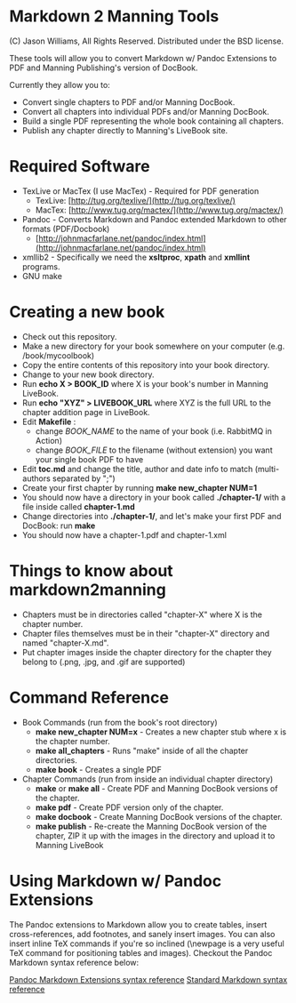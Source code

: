 # Markdown 2 Manning Tools #

(C) Jason Williams, All Rights Reserved. Distributed under the BSD license.

These tools will allow you to convert Markdown w/ Pandoc Extensions to PDF and Manning Publishing's version of DocBook.

Currently they allow you to:

* Convert single chapters to PDF and/or Manning DocBook.
* Convert all chapters into individual PDFs and/or Manning DocBook.
* Build a single PDF representing the whole book containing all chapters.
* Publish any chapter directly to Manning's LiveBook site.

# Required Software #

* TexLive or MacTex (I use MacTex) - Required for PDF generation
	* TexLive: [http://tug.org/texlive/](http://tug.org/texlive/)
	* MacTex: [http://www.tug.org/mactex/](http://www.tug.org/mactex/)
* Pandoc - Converts Markdown and Pandoc extended Markdown to other formats (PDF/Docbook)
	* [http://johnmacfarlane.net/pandoc/index.html](http://johnmacfarlane.net/pandoc/index.html)
* xmllib2 - Specifically we need the __xsltproc__, __xpath__ and __xmllint__ programs.
* GNU make

# Creating a new book #

* Check out this repository.
* Make a new directory for your book somewhere on your computer (e.g. /book/mycoolbook)
* Copy the entire contents of this repository into your book directory.
* Change to your new book directory.
* Run __echo X > BOOK\_ID__ where X is your book's number in Manning LiveBook.
* Run __echo "XYZ" > LIVEBOOK\_URL__ where XYZ is the full URL to the chapter addition page in LiveBook.
* Edit __Makefile__ :
	*  change _BOOK\_NAME_ to the name of your book (i.e. RabbitMQ in Action)
	*  change _BOOK\_FILE_ to the filename (without extension) you want your single book PDF to have
* Edit __toc.md__ and change the title, author and date info to match (multi-authors separated by ";")
* Create your first chapter by running __make new\_chapter NUM=1__
* You should now have a directory in your book called __./chapter-1/__ with a file inside called __chapter-1.md__
* Change directories into __./chapter-1/__, and let's make your first PDF and DocBook: run __make__
* You should now have a chapter-1.pdf and chapter-1.xml


# Things to know about markdown2manning #

* Chapters must be in directories called "chapter-X" where X is the chapter number.
* Chapter files themselves must be in their "chapter-X" directory and named "chapter-X.md".
* Put chapter images inside the chapter directory for the chapter they belong to (.png, .jpg, and .gif are supported)

# Command Reference #

* Book Commands (run from the book's root directory)
	* __make new\_chapter NUM=x__ - Creates a new chapter stub where x is the chapter number.
	* __make all\_chapters__ - Runs "make" inside of all the chapter directories.
	* __make book__ - Creates a single PDF
* Chapter Commands (run from inside an individual chapter directory)
	* __make__ or __make all__ - Create PDF and Manning DocBook versions of the chapter.
	* __make pdf__ - Create PDF version only of the chapter.
	* __make docbook__ - Create Manning DocBook versions of the chapter.
	* __make publish__ - Re-create the Manning DocBook version of the chapter, ZIP it up with the images in the directory and upload it to Manning LiveBook


# Using Markdown w/ Pandoc Extensions #

The Pandoc extensions to Markdown allow you to create tables, insert cross-references, add footnotes, and sanely insert images. You can also insert inline TeX commands if you're so inclined (\\newpage is a very useful TeX command for positioning tables and images). Checkout the Pandoc Markdown syntax reference below:

[Pandoc Markdown Extensions syntax reference](http://johnmacfarlane.net/pandoc/README.html#pandocs-markdown-vs.standard-markdown)
[Standard Markdown syntax reference](http://daringfireball.net/projects/markdown/syntax)